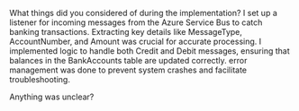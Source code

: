 What things did you considered of during the implementation?
 I  set up a listener for incoming messages from the Azure Service Bus to catch banking transactions. Extracting key details like MessageType, AccountNumber, and Amount was crucial for accurate processing. I implemented logic to handle both Credit and Debit messages, ensuring that balances in the BankAccounts table are updated correctly. error management was done to prevent system crashes and facilitate troubleshooting.

Anything was unclear?
